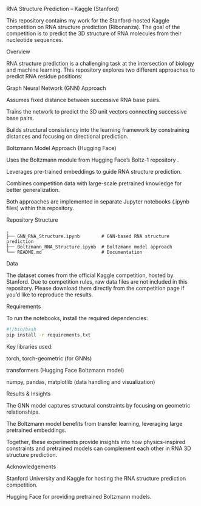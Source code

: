 RNA Structure Prediction – Kaggle (Stanford)

This repository contains my work for the Stanford-hosted Kaggle competition on RNA structure prediction
 (Ribonanza). The goal of the competition is to predict the 3D structure of RNA molecules from their nucleotide sequences.

Overview

RNA structure prediction is a challenging task at the intersection of biology and machine learning. This repository explores two different approaches to predict RNA residue positions:

Graph Neural Network (GNN) Approach

Assumes fixed distance between successive RNA base pairs.

Trains the network to predict the 3D unit vectors connecting successive base pairs.

Builds structural consistency into the learning framework by constraining distances and focusing on directional prediction.

Boltzmann Model Approach (Hugging Face)

Uses the Boltzmann module from Hugging Face’s Boltz-1 repository
.

Leverages pre-trained embeddings to guide RNA structure prediction.

Combines competition data with large-scale pretrained knowledge for better generalization.

Both approaches are implemented in separate Jupyter notebooks (.ipynb files) within this repository.

Repository Structure  
```
.
├── GNN_RNA_Structure.ipynb        # GNN-based RNA structure prediction
├── Boltzmann_RNA_Structure.ipynb  # Boltzmann model approach
└── README.md                      # Documentation
```
Data

The dataset comes from the official Kaggle competition, hosted by Stanford. Due to competition rules, raw data files are not included in this repository. Please download them directly from the competition page
 if you’d like to reproduce the results.

Requirements

To run the notebooks, install the required dependencies:
```bash
#!/bin/bash
pip install -r requirements.txt
```
Key libraries used:

torch, torch-geometric (for GNNs)

transformers (Hugging Face Boltzmann model)

numpy, pandas, matplotlib (data handling and visualization)

Results & Insights

The GNN model captures structural constraints by focusing on geometric relationships.

The Boltzmann model benefits from transfer learning, leveraging large pretrained embeddings.

Together, these experiments provide insights into how physics-inspired constraints and pretrained models can complement each other in RNA 3D structure prediction.

Acknowledgements

Stanford University and Kaggle for hosting the RNA structure prediction competition.

Hugging Face for providing pretrained Boltzmann models.




